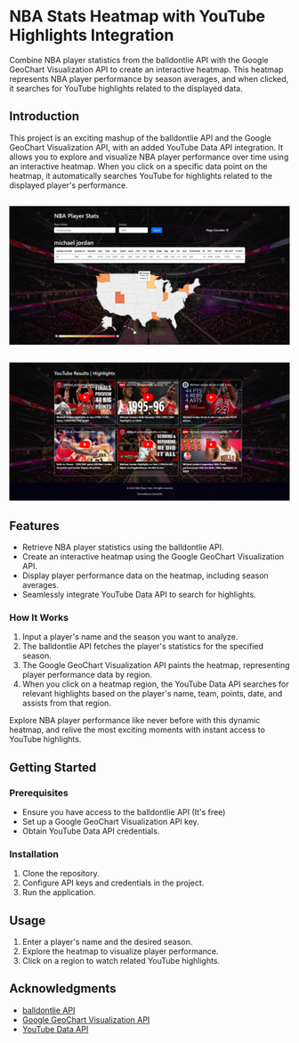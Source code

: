 # NBA Stats Heatmap with YouTube Highlights Integration

Combine NBA player statistics from the balldontlie API with the Google GeoChart Visualization API to create an interactive heatmap. This heatmap represents NBA player performance by season averages, and when clicked, it searches for YouTube highlights related to the displayed data.

## Introduction

This project is an exciting mashup of the balldontlie API and the Google GeoChart Visualization API, with an added YouTube Data API integration. It allows you to explore and visualize NBA player performance over time using an interactive heatmap. When you click on a specific data point on the heatmap, it automatically searches YouTube for highlights related to the displayed player's performance.

##

![Landing page](./public/imgs/nba-stats.png)

##

![Highlights](./public/imgs/nba-stats-utube.png)

## Features

- Retrieve NBA player statistics using the balldontlie API.
- Create an interactive heatmap using the Google GeoChart Visualization API.
- Display player performance data on the heatmap, including season averages.
- Seamlessly integrate YouTube Data API to search for highlights.

### How It Works

1. Input a player's name and the season you want to analyze.
2. The balldontlie API fetches the player's statistics for the specified season.
3. The Google GeoChart Visualization API paints the heatmap, representing player performance data by region.
4. When you click on a heatmap region, the YouTube Data API searches for relevant highlights based on the player's name, team, points, date, and assists from that region.

Explore NBA player performance like never before with this dynamic heatmap, and relive the most exciting moments with instant access to YouTube highlights.

## Getting Started

### Prerequisites

- Ensure you have access to the balldontlie API (It's free)
- Set up a Google GeoChart Visualization API key.
- Obtain YouTube Data API credentials.

### Installation

1. Clone the repository.
2. Configure API keys and credentials in the project.
3. Run the application.

## Usage

1. Enter a player's name and the desired season.
2. Explore the heatmap to visualize player performance.
3. Click on a region to watch related YouTube highlights.

## Acknowledgments

- [balldontlie API](https://www.balldontlie.io/)
- [Google GeoChart Visualization API](https://developers.google.com/chart/interactive/docs/gallery/geochart)
- [YouTube Data API](https://developers.google.com/youtube/)
